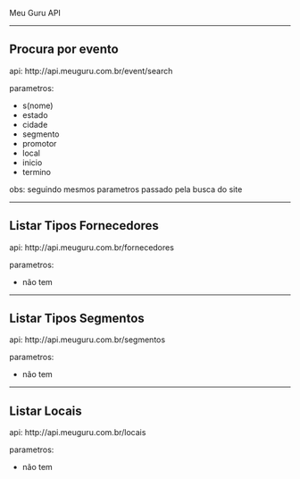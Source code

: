 Meu Guru API

------------------
<h2>Procura por evento</h2>
<p>api: http://api.meuguru.com.br/event/search</p>
<p>parametros:</p>
<ul>
    <li>s(nome)</li>
    <li>estado</li>
    <li>cidade</li>
    <li>segmento</li>
    <li>promotor</li>
    <li>local</li>
    <li>inicio</li>
    <li>termino</li>
</ul>
<p>obs: seguindo mesmos parametros passado pela busca do site</p>

------------------
<h2>Listar Tipos Fornecedores</h2>
<p>api: http://api.meuguru.com.br/fornecedores</p>
<p>parametros:</p>
<ul>
    <li>não tem</li>
</ul>

------------------
<h2>Listar Tipos Segmentos</h2>
<p>api: http://api.meuguru.com.br/segmentos</p>
<p>parametros:</p>
<ul>
    <li>não tem</li>
</ul>

------------------
<h2>Listar Locais</h2>
<p>api: http://api.meuguru.com.br/locais</p>
<p>parametros:</p>
<ul>
    <li>não tem</li>
</ul>